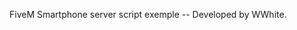 FiveM Smartphone server script exemple
--                                                                                                             Developed by WWhite.
